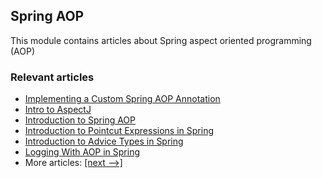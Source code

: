 ## Spring AOP

This module contains articles about Spring aspect oriented programming (AOP)

### Relevant articles

- [Implementing a Custom Spring AOP Annotation](https://www.baeldung.com/spring-aop-annotation)
- [Intro to AspectJ](https://www.baeldung.com/aspectj)
- [Introduction to Spring AOP](https://www.baeldung.com/spring-aop)
- [Introduction to Pointcut Expressions in Spring](https://www.baeldung.com/spring-aop-pointcut-tutorial)
- [Introduction to Advice Types in Spring](https://www.baeldung.com/spring-aop-advice-tutorial)
- [Logging With AOP in Spring](https://www.baeldung.com/spring-aspect-oriented-programming-logging)
- More articles: [[next -->]](/spring-aop-2)
